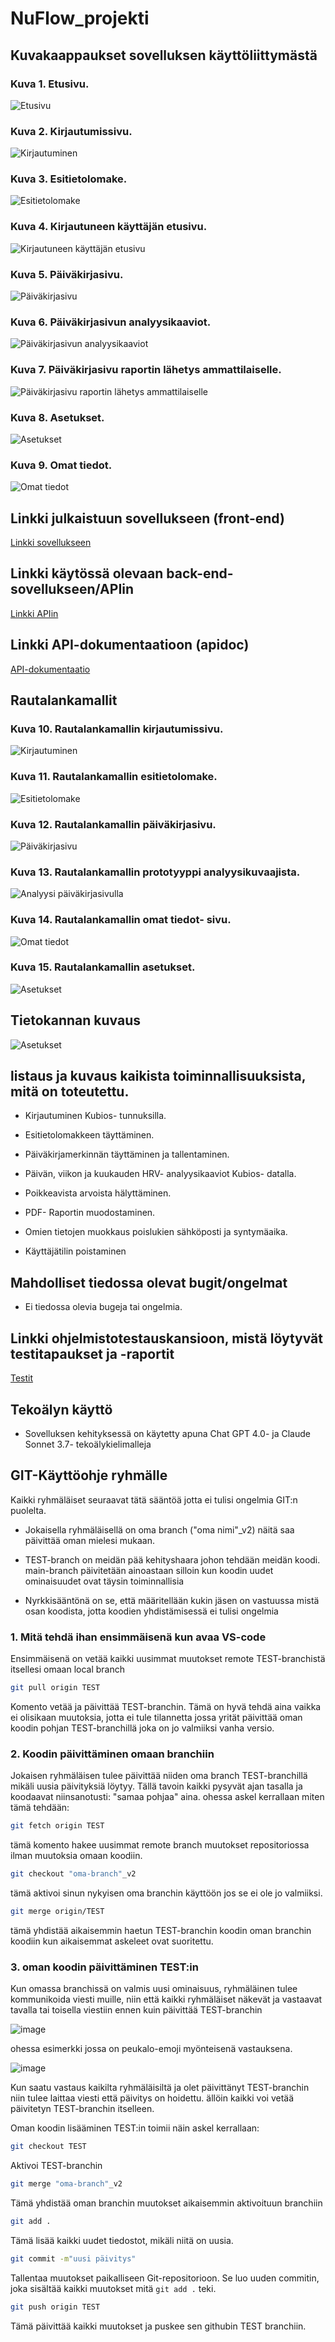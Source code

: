 # NuFlow_projekti

## Kuvakaappaukset sovelluksen käyttöliittymästä

### Kuva 1. Etusivu.
![Etusivu](src/img/etusivu.png)


### Kuva 2. Kirjautumissivu.
![Kirjautuminen](src/img/kirjautuminen.png)


### Kuva 3. Esitietolomake.
![Esitietolomake](src/img/esitieto.png)


### Kuva 4. Kirjautuneen käyttäjän etusivu.
![Kirjautuneen käyttäjän etusivu](src/img/kirjautunut_etusivu.png)


### Kuva 5. Päiväkirjasivu.
![Päiväkirjasivu](src/img/päiväkirjasivu.png)


### Kuva 6. Päiväkirjasivun analyysikaaviot.
![Päiväkirjasivun analyysikaaviot](src/img/päiväkirjasivu_analyysi.png)


### Kuva 7. Päiväkirjasivu raportin lähetys ammattilaiselle.
![Päiväkirjasivu raportin lähetys ammattilaiselle](src/img/päiväkirjasivu_lomake.png)


### Kuva 8. Asetukset.
![Asetukset](src/img/asetukset.png)


### Kuva 9. Omat tiedot.
![Omat tiedot](src/img/omat_tiedot.png)



## Linkki julkaistuun sovellukseen (front-end)

[Linkki sovellukseen](http://72.145.13.207:5000/)

## Linkki käytössä olevaan back-end-sovellukseen/APIin

[Linkki APIin](http://72.145.13.207:5000/api/)


## Linkki API-dokumentaatioon (apidoc)

[API-dokumentaatio](https://attekangasmaki.github.io/NuFlow_backend/docs/index.html)


## Rautalankamallit

### Kuva 10. Rautalankamallin kirjautumissivu.
![Kirjautuminen](src/img/rautalanka_kirjautuminen.png)

### Kuva 11. Rautalankamallin esitietolomake.
![Esitietolomake](src/img/rautalanka_esitieto.png)

### Kuva 12. Rautalankamallin päiväkirjasivu.
![Päiväkirjasivu](src/img/rautalanka_päiväkirja.png)

### Kuva 13. Rautalankamallin prototyyppi analyysikuvaajista.
![Analyysi päiväkirjasivulla](src/img/rautalanka_analyysi.png)

### Kuva 14. Rautalankamallin omat tiedot- sivu.
![Omat tiedot](src/img/rautalanka_omat_tiedot.png)

### Kuva 15. Rautalankamallin asetukset.
![Asetukset](src/img/rautalanka_asetukset.png)


## Tietokannan kuvaus 

![Asetukset](src/img/NuFlow_BE.png)


## listaus ja kuvaus kaikista toiminnallisuuksista, mitä on toteutettu.

* Kirjautuminen Kubios- tunnuksilla.

* Esitietolomakkeen täyttäminen.

* Päiväkirjamerkinnän täyttäminen ja tallentaminen.

* Päivän, viikon ja kuukauden HRV- analyysikaaviot Kubios- datalla.

* Poikkeavista arvoista hälyttäminen.

* PDF- Raportin muodostaminen.

* Omien tietojen muokkaus poislukien sähköposti ja syntymäaika.

* Käyttäjätilin poistaminen


## Mahdolliset tiedossa olevat bugit/ongelmat

* Ei tiedossa olevia bugeja tai ongelmia.



## Linkki ohjelmistotestauskansioon, mistä löytyvät testitapaukset ja -raportit

[Testit](tests/)


## Tekoälyn käyttö

* Sovelluksen kehityksessä on käytetty apuna Chat GPT 4.0- ja Claude Sonnet 3.7- tekoälykielimalleja



## GIT-Käyttöohje ryhmälle
Kaikki ryhmäläiset seuraavat tätä sääntöä jotta ei tulisi ongelmia GIT:n puolelta.

- Jokaisella ryhmäläisellä on oma branch ("oma nimi"_v2) näitä saa päivittää oman mielesi mukaan.
  
- TEST-branch on meidän pää kehityshaara johon tehdään meidän koodi. main-branch päivitetään ainoastaan silloin kun koodin uudet ominaisuudet ovat täysin toiminnallisia

- Nyrkkisääntönä on se, että määritellään kukin jäsen on vastuussa mistä osan koodista, jotta koodien yhdistämisessä ei tulisi ongelmia

### 1. Mitä tehdä ihan ensimmäisenä kun avaa VS-code

Ensimmäisenä on vetää kaikki uusimmat muutokset remote TEST-branchistä itsellesi omaan local branch

```bash
git pull origin TEST
```
Komento vetää ja päivittää TEST-branchin. Tämä on hyvä tehdä aina vaikka ei olisikaan muutoksia, jotta ei tule tilannetta jossa yrität päivittää oman koodin pohjan TEST-branchillä joka on jo valmiiksi vanha versio.

### 2. Koodin päivittäminen omaan branchiin
Jokaisen ryhmäläisen tulee päivittää niiden oma branch TEST-branchillä mikäli uusia päivityksiä löytyy. Tällä tavoin kaikki pysyvät ajan tasalla ja koodaavat niinsanotusti: "samaa pohjaa" aina.
ohessa askel kerrallaan miten tämä tehdään:

```bash
git fetch origin TEST
```
tämä komento hakee uusimmat remote branch muutokset repositoriossa ilman muutoksia omaan koodiin.

```bash
git checkout "oma-branch"_v2
```
tämä aktivoi sinun nykyisen oma branchin käyttöön jos se ei ole jo valmiiksi.

```bash
git merge origin/TEST
```
tämä yhdistää aikaisemmin haetun TEST-branchin koodin oman branchin koodiin kun aikaisemmat askeleet ovat suoritettu. 

### 3. oman koodin päivittäminen TEST:in
Kun omassa branchissä on valmis uusi ominaisuus, ryhmäläinen tulee kommunikoida viesti muille, niin että kaikki ryhmäläiset näkevät ja vastaavat tavalla tai toisella viestiin ennen kuin päivittää TEST-branchin

![image](https://github.com/user-attachments/assets/1c92dde1-0cea-43aa-9945-f07975be2a6b)

ohessa esimerkki jossa on peukalo-emoji myönteisenä vastauksena.

![image](https://github.com/user-attachments/assets/2316501a-ae76-457e-83c4-680b4349d4b9)

Kun saatu vastaus kaikilta ryhmäläisiltä ja olet päivittänyt TEST-branchin niin tulee laittaa viesti että päivitys on hoidettu. ällöin kaikki voi vetää päivitetyn TEST-branchin itselleen. 

Oman koodin lisääminen TEST:in toimii näin askel kerrallaan:

```bash
git checkout TEST
```
Aktivoi TEST-branchin

```bash
git merge "oma-branch"_v2
```
Tämä yhdistää oman branchin muutokset aikaisemmin aktivoituun branchiin

```bash
git add .
```
Tämä lisää kaikki uudet tiedostot, mikäli niitä on uusia.

```bash
git commit -m"uusi päivitys"
```
Tallentaa muutokset paikalliseen Git-repositorioon. Se luo uuden commitin, joka sisältää kaikki muutokset mitä `git add .` teki.

```bash
git push origin TEST
```
Tämä päivittää kaikki muutokset ja puskee sen githubin TEST branchiin.
